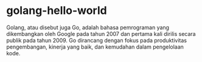 # golang-hello-world
 Golang, atau disebut juga Go, adalah bahasa pemrograman yang dikembangkan oleh Google pada tahun 2007 dan pertama kali dirilis secara publik pada tahun 2009. Go dirancang dengan fokus pada produktivitas pengembangan, kinerja yang baik, dan kemudahan dalam pengelolaan kode. 

